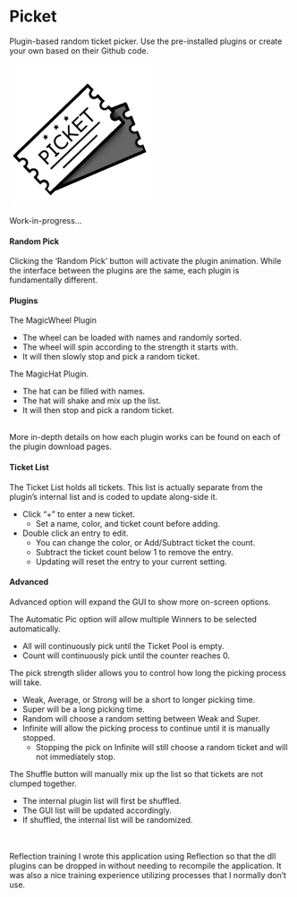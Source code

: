 # Picket
Plugin-based random ticket picker.
Use the pre-installed plugins or create your own based on their Github code.

![Icon](https://github.com/cloudd901/Picket/blob/master/Picket/picket.png)

Work-in-progress...


<h4>Random Pick</h4>
Clicking the ‘Random Pick’ button will activate the plugin animation. While the interface between the plugins are the same, each plugin is fundamentally different.
<br>
<h4>Plugins</h4>

The MagicWheel Plugin

- The wheel can be loaded with names and randomly sorted.
- The wheel will spin according to the strength it starts with.
- It will then slowly stop and pick a random ticket.

The MagicHat Plugin.

- The hat can be filled with names.
- The hat will shake and mix up the list.
- It will then stop and pick a random ticket.
<br>
More in-depth details on how each plugin works can be found on each of the plugin download pages.
<br>

<h4>Ticket List</h4>
The Ticket List holds all tickets. This list is actually separate from the plugin’s internal list and is coded to update along-side it.

- Click “+” to enter a new ticket.
  - Set a name, color, and ticket count before adding.
- Double click an entry to edit.
  - You can change the color, or Add/Subtract ticket the count.
  - Subtract the ticket count below 1 to remove the entry.
  - Updating will reset the entry to your current setting.

<h4>Advanced</h4>
Advanced option will expand the GUI to show more on-screen options.

The Automatic Pic option will allow multiple Winners to be selected automatically.

- All will continuously pick until the Ticket Pool is empty.
- Count will continuously pick until the counter reaches 0.

The pick strength slider allows you to control how long the picking process will take.

- Weak, Average, or Strong will be a short to longer picking time.
- Super will be a long picking time.
- Random will choose a random setting between Weak and Super.
- Infinite will allow the picking process to continue until it is manually stopped.
    - Stopping the pick on Infinite will still choose a random ticket and will not immediately stop.
    
The Shuffle button will manually mix up the list so that tickets are not clumped together.

  - The internal plugin list will first be shuffled.
  - The GUI list will be updated accordingly.
  - If shuffled, the internal list will be randomized.

<br><br>
Reflection training
I wrote this application using Reflection so that the dll plugins can be dropped in without needing to recompile the application. It was also a nice training experience utilizing processes that I normally don’t use.
